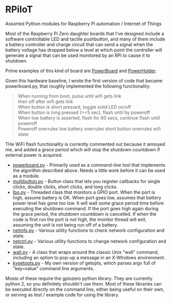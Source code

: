 # RPiIoT
Assorted Python modules for Raspberry Pi automation / Internet of Things

Most of the Raspberry Pi Zero daughter boards that I've designed include a software controllable LED and tactile pushbutton, and many of them include a battery controller and charge circuit that can send a signal when the battery voltage has dropped below a level at which point the controller will generate a signal that can be used monitored by an RPi to cause it to shutdown.

Prime examples of this kind of board are [PowerBoard](http://github.com/jdimpson/PowerBoard) and [PowerHolder](http://github.com/jdimpson/PowerHolder).

Given this hardware baseline, I wrote the first version of code that became powerboard.py, that roughly implemented the following functionality:
> When running from boot, pulse until wifi gets link  
>                      then off after wifi gets link  
> When button is short pressed, toggle solid LED on/off  
> When button is long pressed (>=5 sec), flash until by poweroff  
> When low battery is asserted, flash for 60 secs, continue flash until poweroff  
> Poweroff overrules low battery overrules short button overrules wifi state  

THe WiFi flash functionality is currently commented out because it annoyed me, and added a grace period which will stop the shutdown countdown if external power is acquired.

* [powerboard.py](./powerboard.py) - Primarily used as a command-line tool that implements the algorithm described above. Needs a little work before it can be used as a module.
* [multibutton.py](./multibutton.py) - Button class that lets you register callbacks for single clicks, double clicks, short clicks, and long clicks.
* [lbo.py](./lbo.py) - Threaded class that monitors a GPIO port. When the port is high, assume battery is OK. When port goes low, assumes that battery power level has gone too low. It will wait some grace period time before executing the shutdown command. If the port goes high again during the grace period, the shutdown countdown is cancelled. If when the code is first run the port is not high, the monitor thread will exit, assuming the unit is not being run off of a battery.
* [netinfo.py](./netinfo.py) - Various utility functions to check network configuration and state.
* [netctrl.py](./netctrl.py) - Various utility functions to change network configuration and state.
* [wall.py](./wall.py) - A class that wraps around the classic Unix "wall" command, including an option to pop-up a message in an X-WIndows environment.
* [kvgetopts.py](./kvgetopts.py) - My own version of getopts, which parses argv full of "key=value" command line arguments.

Mosto of these require the gpiozero python library. They are currently python 2, so you definitely shouldn't use them. Most of these libraries can be executed directly on the command line, either being useful on their own, or serving as test / example code for using the library.
